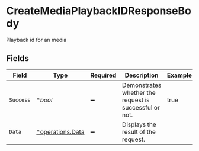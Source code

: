 # CreateMediaPlaybackIDResponseBody

Playback id for an media


## Fields

| Field                                                  | Type                                                   | Required                                               | Description                                            | Example                                                |
| ------------------------------------------------------ | ------------------------------------------------------ | ------------------------------------------------------ | ------------------------------------------------------ | ------------------------------------------------------ |
| `Success`                                              | **bool*                                                | :heavy_minus_sign:                                     | Demonstrates whether the request is successful or not. | true                                                   |
| `Data`                                                 | [*operations.Data](../../models/operations/data.md)    | :heavy_minus_sign:                                     | Displays the result of the request.                    |                                                        |